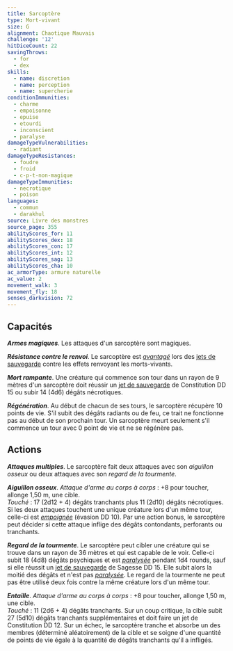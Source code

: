```yaml
---
title: Sarcoptère
type: Mort-vivant
size: G
alignment: Chaotique Mauvais
challenge: '12'
hitDiceCount: 22
savingThrows:
  - for
  - dex
skills:
  - name: discretion
  - name: perception
  - name: supercherie
conditionImmunities:
  - charme
  - empoisonne
  - epuise
  - etourdi
  - inconscient
  - paralyse
damageTypeVulnerabilities:
  - radiant
damageTypeResistances:
  - foudre
  - froid
  - c-p-t-non-magique
damageTypeImmunities:
  - necrotique
  - poison
languages:
  - commun
  - darakhul
source: Livre des monstres
source_page: 355
abilityScores_for: 11
abilityScores_dex: 18
abilityScores_con: 17
abilityScores_int: 12
abilityScores_sag: 13
abilityScores_cha: 10
ac_armorType: armure naturelle
ac_value: 2
movement_walk: 3
movement_fly: 18
senses_darkvision: 72
---
```

## Capacités
_**Armes magiques**_. Les attaques d'un sarcoptère sont magiques.

_**Résistance contre le renvoi**_. Le sarcoptère est [_avantagé_](/utiliser-les-caracteristiques/#avantage-et-desavantage) lors des [jets de sauvegarde](/utiliser-les-caracteristiques/#jets-de-sauvegarde) contre les effets renvoyant les morts-vivants.

_**Mort rampante**_. Une créature qui commence son tour dans un rayon de 9 mètres d'un sarcoptère doit réussir un [jet de sauvegarde](/utiliser-les-caracteristiques/#jets-de-sauvegarde) de Constitution DD 15 ou subir 14 (4d6) dégâts nécrotiques.

_**Régénération**_. Au début de chacun de ses tours, le sarcoptère récupère 10 points de vie. S'il subit des dégâts radiants ou de feu, ce trait ne fonctionne pas au début de son prochain tour. Un sarcoptère meurt seulement s'il commence un tour avec 0 point de vie et ne se régénère pas.

## Actions
_**Attaques multiples**_. Le sarcoptère fait deux attaques avec son _aiguillon osseux_ ou deux attaques avec son _regard de la tourmente_.

_**Aiguillon osseux**_. _Attaque d'arme au corps à corps_ : +8 pour toucher, allonge 1,50 m, une cible.  
_Touché_ : 17 (2d12 + 4) dégâts tranchants plus 11 (2d10) dégâts nécrotiques. Si les deux attaques touchent une unique créature lors d'un même tour, celle-ci est [_empoignée_](/gerer-la-sante-du-personnage/#empoigne) (évasion DD 10). Par une action bonus, le sarcoptère peut décider si cette attaque inflige des dégâts contondants, perforants ou tranchants.

_**Regard de la tourmente**_. Le sarcoptère peut cibler une créature qui se trouve dans un rayon de 36 mètres et qui est capable de le voir. Celle-ci subit 18 (4d8) dégâts psychiques et est [_paralysée_](/gerer-la-sante-du-personnage/#paralyse) pendant 1d4 rounds, sauf si elle réussit un [jet de sauvegarde](/utiliser-les-caracteristiques/#jets-de-sauvegarde) de Sagesse DD 15. Elle subit alors la moitié des dégâts et n'est pas [_paralysée_](/gerer-la-sante-du-personnage/#paralyse). Le regard de la tourmente ne peut pas être utilisé deux fois contre la même créature lors d'un même tour.

_**Entaille**_. _Attaque d'arme au corps à corps_ : +8 pour toucher, allonge 1,50 m, une cible.  
_Touché_ : 11 (2d6 + 4) dégâts tranchants. Sur un coup critique, la cible subit 27 (5d10) dégâts tranchants supplémentaires et doit faire un jet de Constitution DD 12. Sur un échec, le sarcoptère tranche et absorbe un des membres (déterminé aléatoirement) de la cible et se soigne d'une quantité de points de vie égale à la quantité de dégâts tranchants qu'il a infligés.
